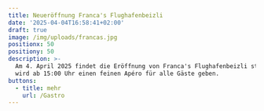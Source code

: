 ```yaml
---
title: Neueröffnung Franca's Flughafenbeizli
date: '2025-04-04T16:58:41+02:00'
draft: true
image: /img/uploads/francas.jpg
positionx: 50
positiony: 50
description: >-
  Am 4. April 2025 findet die Eröffnung von Franca's Flughafenbeizli statt. Es
  wird ab 15:00 Uhr einen feinen Apéro für alle Gäste geben.
buttons:
  - title: mehr
    url: /Gastro
---
```


